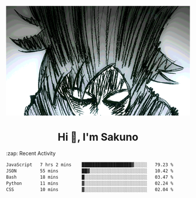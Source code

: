 <body>
<h1 align="center"></h1>
<br>
<div align="center">
<img width="auto" height="300" src="Img/mobFreakoutLonger.gif"/>
</div>
</div>
<h1 align="center">Hi 👋, I'm Sakuno</h1>
:zap: Recent Activity

<!--START_SECTION:waka-->

```txt
JavaScript   7 hrs 2 mins    ███████████████████▓░░░░░   79.23 %
JSON         55 mins         ██▓░░░░░░░░░░░░░░░░░░░░░░   10.42 %
Bash         18 mins         █░░░░░░░░░░░░░░░░░░░░░░░░   03.47 %
Python       11 mins         ▓░░░░░░░░░░░░░░░░░░░░░░░░   02.24 %
CSS          10 mins         ▓░░░░░░░░░░░░░░░░░░░░░░░░   02.04 %
```

<!--END_SECTION:waka-->
